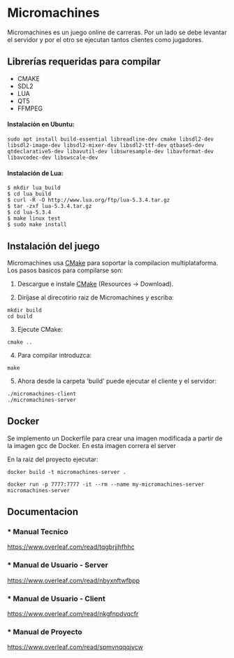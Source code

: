 # Micromachines

Micromachines es un juego online de carreras. Por un lado se debe levantar el servidor y por el otro se ejecutan
tantos clientes como jugadores.

## Librerías requeridas para compilar

- CMAKE
- SDL2
- LUA
- QT5
- FFMPEG

#### Instalación en Ubuntu:
```
sudo apt install build-essential libreadline-dev cmake libsdl2-dev libsdl2-image-dev libsdl2-mixer-dev libsdl2-ttf-dev qtbase5-dev qtdeclarative5-dev libavutil-dev libswresample-dev libavformat-dev libavcodec-dev libswscale-dev   
```

#### Instalación de Lua:
```
$ mkdir lua_build
$ cd lua_build
$ curl -R -O http://www.lua.org/ftp/lua-5.3.4.tar.gz
$ tar -zxf lua-5.3.4.tar.gz
$ cd lua-5.3.4
$ make linux test
$ sudo make install
```

## Instalación del juego

Micromachines usa [CMake](http://www.cmake.org) para soportar la compilacion multiplataforma. Los pasos basicos para compilarse son:

1. Descargue e instale [CMake](http://www.cmake.org) (Resources -> Download).

2. Diríjase al direcotirio raiz de Micromachines y escriba:

```
mkdir build
cd build
```

3. Ejecute CMake:

```
cmake ..
```

4. Para compilar introduzca:

```
make
```

5. Ahora desde la carpeta 'build' puede ejecutar el cliente y el servidor:

```
./micromachines-client
./micromachines-server
```

## Docker

Se implemento un Dockerfile para crear una imagen modificada a partir de la imagen gcc de Docker. En esta imagen correra el server

En la raiz del proyecto ejecutar:

```
docker build -t micromachines-server .

docker run -p 7777:7777 -it --rm --name my-micromachines-server micromachines-server
```

## Documentacion

### * Manual Tecnico
https://www.overleaf.com/read/tqgbrjjhfhhc

### * Manual de Usuario - Server
https://www.overleaf.com/read/nbyxnftwfbpp

### * Manual de Usuario - Client
https://www.overleaf.com/read/nkgfnpdvqcfr

### * Manual de Proyecto
https://www.overleaf.com/read/spmvnqqqjvcw



